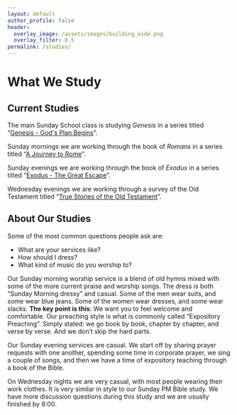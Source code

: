 ```yaml
---
layout: default
author_profile: false
header:
  overlay_image: /assets/images/building_wide.png
  overlay_filter: 0.5
permalink: /studies/
---
```


# What We Study

## Current Studies

The main Sunday School class is studying *Genesis* in a series titled &ldquo;[Genesis - God's Plan Begins][1]&rdquo;.

Sunday mornings we are working through the book of *Romans* in a series titled &ldquo;[A Journey to Rome][2]&rdquo;.

Sunday evenings we are working through the book of *Exodus* in a series titled &ldquo;[Exodus - The Great Escape][3]&rdquo;.

Wednesday evenings we are working through a survey of the Old Testament titled &ldquo;[True Stories of the Old Testament][4]&rdquo;.

## About Our Studies

Some of the most common questions people ask are:
 - What are your services like?
 - How should I dress?
 - What kind of music do you worship to?

Our Sunday morning worship service is a blend of old hymns mixed with some of the more current praise and worship songs. The dress is both “Sunday Morning dressy” and casual. Some of the men wear suits, and some wear blue jeans. Some of the women wear dresses, and some wear slacks. **The key point is this**: We want you to feel welcome and comfortable. Our preaching style is what is commonly called “Expository Preaching”. Simply stated: we go book by book, chapter by chapter, and verse by verse. And we don’t skip the hard parts.

Our Sunday evening services are casual. We start off by sharing prayer requests with one another, spending some time in corporate prayer, we sing a couple of songs, and then we have a time of expository teaching through a book of the Bible.

On Wednesday nights we are very casual, with most people wearing their work clothes. It is very similar in style to our Sunday PM Bible study. We have more discussion questions during this study and we are usually finished by 8:00.


[1]: http://www.sermonaudio.com/search.asp?sortby=added&sourceonly=true&currSection=sermonssource&keyword=lbcofhopemills&subsetcat=series&subsetitem=Genesis%2DGod%27s+Plan+Begins
[2]: http://www.sermonaudio.com/search.asp?seriesOnly=true&currSection=sermonstopic&sourceid=lbcofhopemills&keyword=A+Journey+to+Rome&keyworddesc=A+Journey+to+Rome
[3]: http://www.sermonaudio.com/search.asp?seriesOnly=true&currSection=sermonstopic&sourceid=lbcofhopemills&keyword=Exodus+%2D+The+Great+Escape&keyworddesc=Exodus+%2D+The+Great+Escape
[4]: http://www.sermonaudio.com/search.asp?seriesOnly=true&currSection=sermonstopic&sourceid=lbcofhopemills&keyword=True+Story+of+Old+Testament&keyworddesc=True+Story+of+Old+Testament